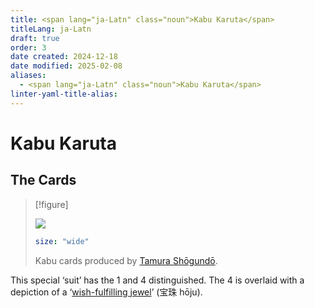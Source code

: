 ```yaml
---
title: <span lang="ja-Latn" class="noun">Kabu Karuta</span>
titleLang: ja-Latn
draft: true
order: 3
date created: 2024-12-18
date modified: 2025-02-08
aliases:
  - <span lang="ja-Latn" class="noun">Kabu Karuta</span>
linter-yaml-title-alias:
---
```

# <span lang="ja-Latn" class="noun">Kabu Karuta</span>

## The Cards

> [!figure]
>
> ![](Shogundo_cards.jpg)
>
> ```yaml
> size: "wide"
> ```
>
> <span class="noun" lang="ja-Latn">Kabu</span> cards produced by [<span class="noun" lang="ja-Latn">Tamura Shōgundō</span>](articles/cards/japan/hanafuda/traditional-manufacturers/traditional-manufacturers.md#tamura-shogundo).

This special ‘suit’ has the <Cards>1</Cards> and <Cards>4</Cards> distinguished. The 4 is overlaid with a depiction of a ‘[wish-fulfilling jewel](https://en.wikipedia.org/wiki/Cintamani)’ (<span lang="ja">宝珠</span> <span lang="ja-Latn">hōju</span>).
